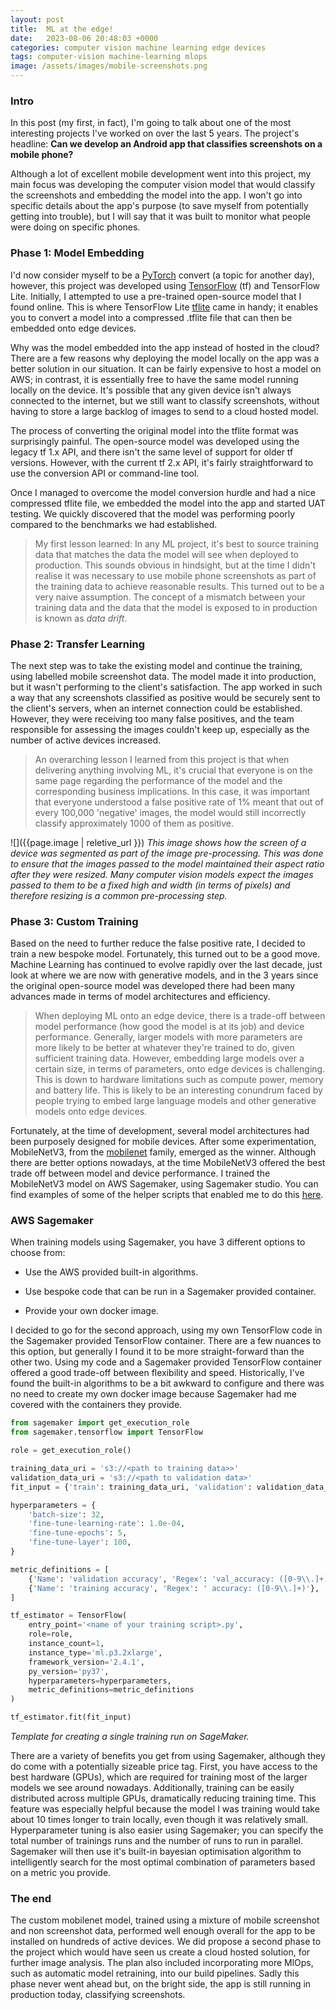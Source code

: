 ```yaml
---
layout: post
title:  ML at the edge!
date:   2023-08-06 20:48:03 +0000
categories: computer vision machine learning edge devices
tags: computer-vision machine-learning mlops
image: /assets/images/mobile-screenshots.png
---
```


### Intro

In this post (my first, in fact), I'm going to talk about one of the most interesting projects I've worked on over the
last 5 years. The project's headline: __Can we develop an Android app that classifies screenshots on a mobile phone?__

Although a lot of excellent mobile development went into this project, my main focus was developing the computer 
vision model that would classify the screenshots and embedding the model into the app. I won't go into specific 
details about the app's purpose (to save myself from potentially getting into trouble), but I will say that it was
built to monitor what people were doing on specific phones.

### Phase 1: Model Embedding

I'd now consider myself to be a [PyTorch][pytorch] convert (a topic for another day), however, this project was developed
using [TensorFlow][tensorflow] (tf) and TensorFlow Lite. Initially, I attempted to use a pre-trained open-source model that I found online.
This is where TensorFlow Lite [tflite] came in handy; it enables you to convert a 
model into a compressed .tflite file that can then be embedded onto edge devices.

Why was the model embedded into the app instead of hosted in the cloud? There are a few reasons why
deploying the model locally on the app was a better solution in our situation. It can be fairly expensive to host 
a model on AWS; in contrast, it is essentially free to have the same model running locally on the device. It's possible 
that any given device isn't always connected to the internet, but we still want to classify screenshots, without having to
store a large backlog of images to send to a cloud hosted model.

[tflite]: https://www.tensorflow.org/lite
[pytorch]: https://pytorch.org/ 
[tensorflow]: https://www.tensorflow.org/ 

The process of converting the original model into the tflite format was surprisingly painful. 
The open-source model was developed using the legacy tf 1.x API, and there isn't the same level of
support for older tf versions. However, with the current tf 2.x API, it's fairly straightforward to 
use the conversion API or command-line tool.

Once I managed to overcome the model conversion hurdle and had a nice compressed tflite file, we embedded the model
into the app and started UAT testing. We quickly discovered that the model was performing poorly 
compared to the benchmarks we had established.

> My first lesson learned: In any ML project, it's best to source training data that matches the data the
> model will see when deployed to production. This sounds obvious in hindsight, but at the time I didn't
> realise it was necessary to use mobile phone screenshots as part of the training data to achieve
> reasonable results. This turned out to be a very naive assumption. The concept of a mismatch between your
> training data and the data that the model is exposed to in production is known as *data drift*.

### Phase 2: Transfer Learning

The next step was to take the existing model and continue the training, using labelled mobile screenshot data. 
The model made it into production, but it wasn't performing to the client's satisfaction. The app worked in 
such a way that any screenshots classified as positive would be securely sent to the client's servers, when 
an internet connection could be established. However, they were receiving too many false positives, and 
the team responsible for assessing the images couldn't keep up, especially as the number of active devices increased.

> An overarching lesson I learned from this project is that when delivering anything involving ML, it's crucial
> that everyone is on the same page regarding the performance of the model and the
> corresponding business implications. In this case, it was important that everyone understood
> a false positive rate of 1% meant that out of every 100,000 'negative' images, the model
> would still incorrectly classify approximately 1000 of them as positive. 

![]({{page.image | reletive_url }})
*This image shows how the screen of a device was segmented as part of the image pre-processing. This was done to 
ensure that the images passed to the model maintained their aspect ratio after they were resized. Many computer vision models 
expect the images passed to them to be a fixed high and width (in terms of pixels) and therefore resizing is a 
common pre-processing step.*

### Phase 3: Custom Training

Based on the need to further reduce the false positive rate, I decided to train a new bespoke model. 
Fortunately, this turned out to be a good move. Machine Learning has continued to evolve rapidly over the last decade, 
just look at where we are now with generative models, and in the 3 years since 
the original open-source model was developed there had been many advances made in terms of model architectures and efficiency.

> When deploying ML onto an edge device, there is a trade-off between model performance (how good the model is at its job) and device performance.
> Generally, larger models with more parameters are more likely to be better at whatever
> they're trained to do, given sufficient training data. However, embedding large models over a certain size, in
> terms of parameters, onto edge devices is challenging. This is down to hardware limitations such as compute power, memory and battery life.
> This is likely to be an interesting conundrum faced by people trying to embed large language models and other generative models onto edge devices. 

Fortunately, at the time of development, several model architectures had been purposely designed 
for mobile devices. After some experimentation, MobileNetV3, from the [mobilenet][mobilenet] family, emerged as the winner. 
Although there are better options nowadays, at the time MobileNetV3 offered the best trade off between model 
and device performance. I trained the MobileNetV3 model on AWS Sagemaker, using Sagemaker studio. 
You can find examples of some of the helper scripts that enabled me to do this [here][sagemaker-repo].

[mobilenet]:https://keras.io/api/applications/mobilenet/

### AWS Sagemaker

When training models using Sagemaker, you have 3 different options to choose from: 

* Use the AWS provided built-in algorithms.

* Use bespoke code that can be run in a Sagemaker provided container.

* Provide your own docker image.

I decided to go for the second approach, using my own TensorFlow code in the Sagemaker provided TensorFlow container. 
There are a few nuances to this option, but generally I found it to be more straight-forward than the other two. 
Using my code and a Sagemaker provided TensorFlow container offered a good trade-off between flexibility and speed. Historically, 
I've found the built-in algorithms to be a bit awkward to configure and there was no need to create my own docker image
because Sagemaker had me covered with the containers they provide. 

```python
from sagemaker import get_execution_role
from sagemaker.tensorflow import TensorFlow

role = get_execution_role()

training_data_uri = 's3://<path to training data>>'
validation_data_uri = 's3://<path to validation data>'
fit_input = {'train': training_data_uri, 'validation': validation_data_uri}

hyperparameters = {
    'batch-size': 32,
    'fine-tune-learning-rate': 1.0e-04,
    'fine-tune-epochs': 5,
    'fine-tune-layer': 100,
}

metric_definitions = [
    {'Name': 'validation accuracy', 'Regex': 'val_accuracy: ([0-9\\.]+)'},
    {'Name': 'training accuracy', 'Regex': ' accuracy: ([0-9\\.]+)'},
]

tf_estimator = TensorFlow(
    entry_point='<name of your training script>.py',
    role=role,
    instance_count=1,
    instance_type='ml.p3.2xlarge',
    framework_version='2.4.1',
    py_version='py37',
    hyperparameters=hyperparameters,
    metric_definitions=metric_definitions
)

tf_estimator.fit(fit_input)
```
*Template for creating a single training run on SageMaker.*

[sagemaker-repo]:https://github.com/BenhamOT/aws-sagemaker-custom-training-example

There are a variety of benefits you get from using Sagemaker, although they do come with a potentially sizeable price tag. 
First, you have access to the best hardware (GPUs), which are required for training most of the larger models we see around nowadays. 
Additionally, training can be easily distributed across multiple GPUs, dramatically reducing training time.
This feature was especially helpful because the model I was training would take about 10 times longer to train locally,
even though it was relatively small. Hyperparameter tuning is also easier using Sagemaker; you can 
specify the total number of trainings runs and the number of runs to run in parallel. Sagemaker will then
use it's built-in bayesian optimisation algorithm to intelligently search for the most optimal 
combination of parameters based on a metric you provide.

### The end

The custom mobilenet model, trained using a mixture of mobile screenshot and non screenshot data, performed well enough
overall for the app to be installed on hundreds of active devices. We did propose a second phase to the project which would 
have seen us create a cloud hosted solution, for further image analysis. The plan also included incorporating more MlOps, 
such as automatic model retraining, into our build pipelines. Sadly this phase never went ahead but, on 
the bright side, the app is still running in production today, classifying screenshots.
